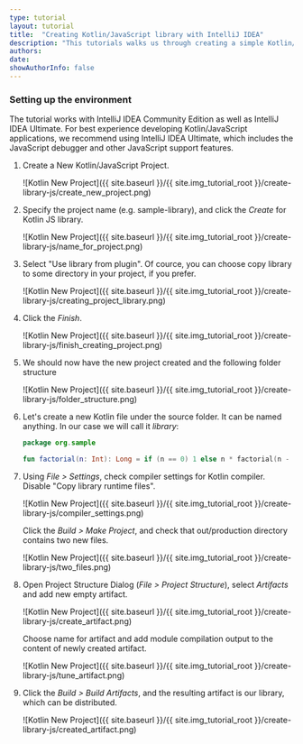 ```yaml
---
type: tutorial
layout: tutorial
title:  "Creating Kotlin/JavaScript library with IntelliJ IDEA"
description: "This tutorials walks us through creating a simple Kotlin/JavaScript library using IntelliJ IDEA."
authors: 
date: 
showAuthorInfo: false
---
```

### Setting up the environment
The tutorial works with IntelliJ IDEA Community Edition as well as IntelliJ IDEA Ultimate.
For best experience developing Kotlin/JavaScript applications, we recommend using IntelliJ IDEA Ultimate,
which includes the JavaScript debugger and other JavaScript support features.

1. Create a New Kotlin/JavaScript Project.

   ![Kotlin New Project]({{ site.baseurl }}/{{ site.img_tutorial_root }}/create-library-js/create_new_project.png)

2. Specify the project name (e.g. sample-library), and click the *Create* for Kotlin JS library.

   ![Kotlin New Project]({{ site.baseurl }}/{{ site.img_tutorial_root }}/create-library-js/name_for_project.png)

3. Select "Use library from plugin". Of cource, you can choose copy library to some directory in your project, if you prefer.

   ![Kotlin New Project]({{ site.baseurl }}/{{ site.img_tutorial_root }}/create-library-js/creating_project_library.png)

4. Click the *Finish*.

   ![Kotlin New Project]({{ site.baseurl }}/{{ site.img_tutorial_root }}/create-library-js/finish_creating_project.png)

5. We should now have the new project created and the following folder structure

   ![Kotlin New Project]({{ site.baseurl }}/{{ site.img_tutorial_root }}/create-library-js/folder_structure.png)

6. Let's create a new Kotlin file under the source folder. It can be named anything. In our case we will call it *library*:
   
   ``` kotlin
   package org.sample
   
   fun factorial(n: Int): Long = if (n == 0) 1 else n * factorial(n - 1)
   ``` 

7. Using *File > Settings*, check compiler settings for Kotlin compiler. Disable "Copy library runtime files".

   ![Kotlin New Project]({{ site.baseurl }}/{{ site.img_tutorial_root }}/create-library-js/compiler_settings.png)

   Click the *Build > Make Project*, and check that out/production directory contains two new files.

   ![Kotlin New Project]({{ site.baseurl }}/{{ site.img_tutorial_root }}/create-library-js/two_files.png)

8. Open Project Structure Dialog (*File > Project Structure*), select *Artifacts* and add new empty artifact.

   ![Kotlin New Project]({{ site.baseurl }}/{{ site.img_tutorial_root }}/create-library-js/create_artifact.png)

   Choose name for artifact and add module compilation output to the content of newly created artifact.

   ![Kotlin New Project]({{ site.baseurl }}/{{ site.img_tutorial_root }}/create-library-js/tune_artifact.png)
   
9. Click the *Build > Build Artifacts*, and the resulting artifact is our library, which can be distributed.

   ![Kotlin New Project]({{ site.baseurl }}/{{ site.img_tutorial_root }}/create-library-js/created_artifact.png)

   
   [intellijdownload]: http://www.jetbrains.com/idea/download/index.html
[jetbrains]: http://www.jetbrains.com
[getting_started_command_line]: command-line.html
